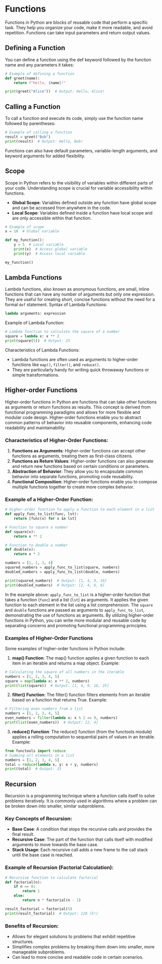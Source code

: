 # Functions
Functions in Python are blocks of reusable code that perform a specific task. They help you organize your code, make it more readable, and avoid repetition. Functions can take input parameters and return output values.

## Defining a Function
You can define a function using the def keyword followed by the function name and any parameters it takes:
```python
# Example of defining a function
def greet(name):
    return f"Hello, {name}!"

print(greet("Alice"))  # Output: Hello, Alice!
```

## Calling a Function
To call a function and execute its code, simply use the function name followed by parentheses:
```python
# Example of calling a function
result = greet("Bob")
print(result)  # Output: Hello, Bob!
```

Functions can also have default parameters, variable-length arguments, and keyword arguments for added flexibility.

## Scope
Scope in Python refers to the visibility of variables within different parts of your code. Understanding scope is crucial for variable accessibility within functions.
 - **Global Scope**: Variables defined outside any function have global scope and can be accessed from anywhere in the code.
 - **Local Scope**: Variables defined inside a function have local scope and are only accessible within that function.
```python
# Example of scope
x = 10  # Global variable

def my_function():
    y = 5  # Local variable
    print(x)  # Access global variable
    print(y)  # Access local variable

my_function()
```
## Lambda Functions
Lambda functions, also known as anonymous functions, are small, inline functions that can have any number of arguments but only one expression. They are useful for creating short, concise functions without the need for a formal `def` statement.
Syntax of Lambda Functions:
```python
lambda arguments: expression
```

Example of Lambda Function:
```python
# Lambda function to calculate the square of a number
square = lambda x: x ** 2
print(square(5))  # Output: 25
```

Characteristics of Lambda Functions:
 - Lambda functions are often used as arguments to higher-order functions like `map()`, `filter()`, and `reduce()`.
 - They are particularly handy for writing quick throwaway functions or simple transformations.

## Higher-order Functions
Higher-order functions in Python are functions that can take other functions as arguments or return functions as results. This concept is derived from functional programming paradigms and allows for more flexible and modular code design. Higher-order functions enable you to abstract common patterns of behavior into reusable components, enhancing code readability and maintainability.
### Characteristics of Higher-Order Functions:
1. **Functions as Arguments**: Higher-order functions can accept other functions as arguments, treating them as first-class citizens.
2. **Functions as Return Values**: Higher-order functions can also generate and return new functions based on certain conditions or parameters.
3. **Abstraction of Behavior**: They allow you to encapsulate common behavior into separate functions, promoting code reusability.
4. **Functional Composition**: Higher-order functions enable you to compose multiple functions together to create more complex behavior.

### Example of a Higher-Order Function:
```python
# Higher-order function to apply a function to each element in a list
def apply_func_to_list(func, lst):
    return [func(x) for x in lst]

# Function to square a number
def square(x):
    return x ** 2

# Function to double a number
def double(x):
    return x * 2

numbers = [1, 2, 3, 4]
squared_numbers = apply_func_to_list(square, numbers)
doubled_numbers = apply_func_to_list(double, numbers)

print(squared_numbers)  # Output: [1, 4, 9, 16]
print(doubled_numbers)  # Output: [2, 4, 6, 8]
```

In the example above:
`apply_func_to_list` is a higher-order function that takes a function (`func`) and a list (`lst`) as arguments.
It applies the given function to each element in the list using a list comprehension.
The `square` and `double` functions are passed as arguments to `apply_func_to_list`, demonstrating the use of functions as arguments.
By utilizing higher-order functions in Python, you can write more modular and reusable code by separating concerns and promoting functional programming principles. 

### Examples of Higher-Order Functions
Some examples of higher-order functions in Python include:
1. **map() Function**:
The map() function applies a given function to each item in an iterable and returns a map object.
Example:
```python
# Calculating the square of all numbers in the iterable
numbers = [1, 2, 3, 4, 5]
square = map(lambda x: x ** 2, numbers)
print(list(square))  # Output: [1, 4, 9, 16, 25]
```

2. **filter() Function**:
The filter() function filters elements from an iterable based on a function that returns True.
Example:
```python
# Filtering even numbers from a list
numbers = [1, 2, 3, 4, 5]
even_numbers = filter(lambda x: x % 2 == 0, numbers)
print(list(even_numbers))  # Output: [2, 4]
```

3. **reduce() Function**:
The reduce() function (from the functools module) applies a rolling computation to sequential pairs of values in an iterable.
Example:
```python
from functools import reduce
# Summing all elements in a list
numbers = [1, 2, 3, 4, 5]
total = reduce(lambda x, y: x + y, numbers)
print(total)  # Output: 15
```

## Recursion
Recursion is a programming technique where a function calls itself to solve problems iteratively. It is commonly used in algorithms where a problem can be broken down into smaller, similar subproblems.
### Key Concepts of Recursion:
 - **Base Case**: A condition that stops the recursive calls and provides the final result.
 - **Recursive Case**: The part of the function that calls itself with modified arguments to move towards the base case.
 - **Stack Usage**: Each recursive call adds a new frame to the call stack until the base case is reached.
### Example of Recursion (Factorial Calculation):
```python
# Recursive function to calculate factorial
def factorial(n):
    if n == 0:
        return 1
    else:
        return n * factorial(n - 1)

result_factorial = factorial(5)
print(result_factorial)  # Output: 120 (5!)
```

### Benefits of Recursion:
 - Allows for elegant solutions to problems that exhibit repetitive structures.
 - Simplifies complex problems by breaking them down into smaller, more manageable subproblems.
 - Can lead to more concise and readable code in certain scenarios.